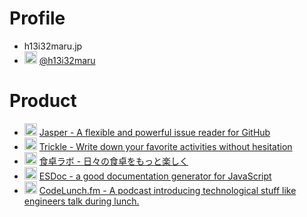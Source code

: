 # Profile
- h13i32maru.jp
- <img src="https://avatars3.githubusercontent.com/u/985170?s=460&u=e23e1e23f64ac182a663dae868b00062f6093f4d&v=4" width="20"> [@h13i32maru](https://twitter.com/h13i32maru)

# Product
- <img src="https://jasperapp.io/image/favicon.png" width="20"> [Jasper - A flexible and powerful issue reader for GitHub](https://jasperapp.io)
- <img src="https://trickleapp.me/image/favicon.png" width="20"> [Trickle - Write down your favorite activities without hesitation](https://trickleapp.me)
- <img src="https://dininglab.app/image/favicon.png" width="20"> [食卓ラボ - 日々の食卓をもっと楽しく](https://dininglab.app)
- <img src="https://esdoc.org/favicon.ico" width="20"> [ESDoc - a good documentation generator for JavaScript](https://esdoc.org)
- <img src="https://codelunch.fm/favicon.ico" width="20"> [CodeLunch.fm - A podcast introducing technological stuff like engineers talk during lunch.](https://codelunch.fm)
